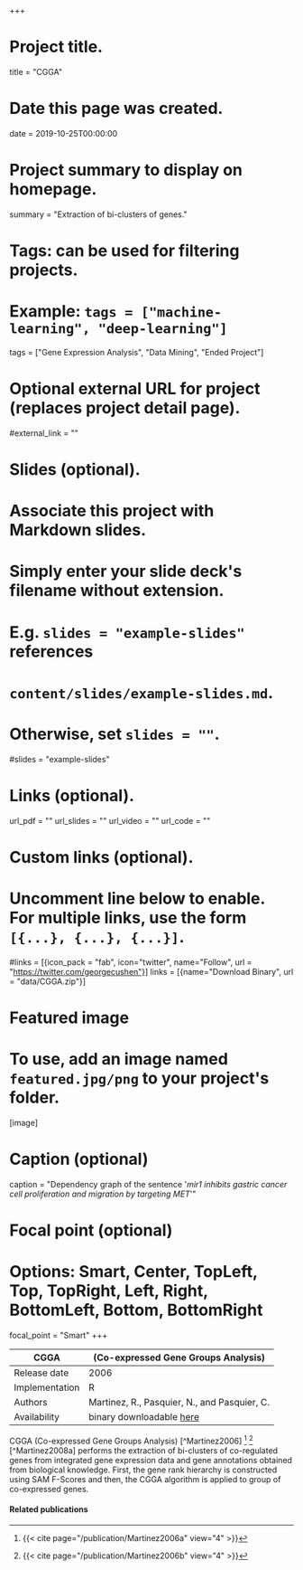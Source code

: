 +++
# Project title.
title = "CGGA"

# Date this page was created.
date = 2019-10-25T00:00:00

# Project summary to display on homepage.
summary = "Extraction of bi-clusters of genes."

# Tags: can be used for filtering projects.
# Example: `tags = ["machine-learning", "deep-learning"]`
tags = ["Gene Expression Analysis", "Data Mining", "Ended Project"]

# Optional external URL for project (replaces project detail page).
#external_link = ""

# Slides (optional).
#   Associate this project with Markdown slides.
#   Simply enter your slide deck's filename without extension.
#   E.g. `slides = "example-slides"` references 
#   `content/slides/example-slides.md`.
#   Otherwise, set `slides = ""`.
#slides = "example-slides"

# Links (optional).
url_pdf = ""
url_slides = ""
url_video = ""
url_code = ""

# Custom links (optional).
#   Uncomment line below to enable. For multiple links, use the form `[{...}, {...}, {...}]`.
#links = [{icon_pack = "fab", icon="twitter", name="Follow", url = "https://twitter.com/georgecushen"}]
links = [{name="Download Binary", url = "data/CGGA.zip"}]

# Featured image
# To use, add an image named `featured.jpg/png` to your project's folder. 
[image]
  # Caption (optional)
  caption = "Dependency graph of the sentence '*mir1 inhibits gastric cancer cell proliferation and migration by targeting MET*'"
  
  # Focal point (optional)
  # Options: Smart, Center, TopLeft, Top, TopRight, Left, Right, BottomLeft, Bottom, BottomRight
  focal_point = "Smart"
+++

| CGGA           | (Co-expressed Gene Groups Analysis)          |
| -------------- | -------------------------------------------- |
| Release date   | 2006                                         |
| Implementation | R                                            |
| Authors        | Martinez, R., Pasquier, N., and Pasquier, C. |
| Availability   | binary downloadable [here](data/CGGA.zip)         |

CGGA (Co-expressed Gene Groups Analysis) [^Martinez2006] [^Martinez2006a] [^Martinez2006b] [^Martinez2008a] performs the extraction of bi-clusters of co-regulated genes from integrated gene expression data and gene annotations obtained from biological knowledge.
First, the gene rank hierarchy is constructed using SAM F-Scores and then, the CGGA algorithm is applied to group of co-expressed genes.


#### Related publications
[^Martinez2006a]: {{< cite page="/publication/Martinez2006a" view="4" >}}
[^Martinez2006b]: {{< cite page="/publication/Martinez2006b" view="4" >}}
[^Martinez2006c]: {{< cite page="/publication/Martinez2006c" view="4" >}}
[^Martinez2008c]: {{< cite page="/publication/Martinez2008c" view="4" >}}

